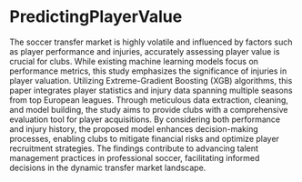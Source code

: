 # PredictingPlayerValue

The soccer transfer market is highly volatile and influenced by factors such as player performance and injuries, accurately assessing player value is crucial for clubs. While existing machine learning models focus on performance metrics, this study emphasizes the significance of injuries in player valuation. Utilizing Extreme-Gradient Boosting (XGB) algorithms, this paper integrates player statistics and injury data spanning multiple seasons from top European leagues. Through meticulous data extraction, cleaning, and model building, the study aims to provide clubs with a comprehensive evaluation tool for player acquisitions. By considering both performance and injury history, the proposed model enhances decision-making processes, enabling clubs to mitigate financial risks and optimize player recruitment strategies. The findings contribute to advancing talent management practices in professional soccer, facilitating informed decisions in the dynamic transfer market landscape.
